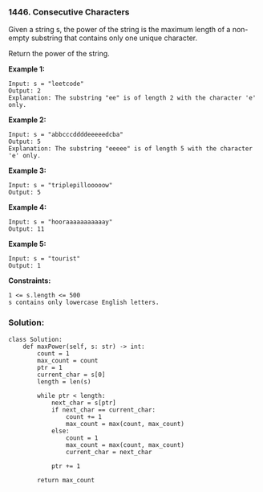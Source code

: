 ### 1446. Consecutive Characters

Given a string s, the power of the string is the maximum length of a non-empty substring that contains only one unique character.

Return the power of the string.

**Example 1:**
```
Input: s = "leetcode"
Output: 2
Explanation: The substring "ee" is of length 2 with the character 'e' only.
```

**Example 2:**
```
Input: s = "abbcccddddeeeeedcba"
Output: 5
Explanation: The substring "eeeee" is of length 5 with the character 'e' only.
```

**Example 3:**
```
Input: s = "triplepillooooow"
Output: 5
```

**Example 4:**
```
Input: s = "hooraaaaaaaaaaay"
Output: 11
```

**Example 5:**
```
Input: s = "tourist"
Output: 1
``` 

**Constraints:**
```
1 <= s.length <= 500
s contains only lowercase English letters.
```

### Solution:

```
class Solution:
    def maxPower(self, s: str) -> int:
        count = 1
        max_count = count
        ptr = 1
        current_char = s[0]
        length = len(s)
        
        while ptr < length:
            next_char = s[ptr]
            if next_char == current_char:
                count += 1
                max_count = max(count, max_count)
            else:
                count = 1
                max_count = max(count, max_count)
                current_char = next_char
            
            ptr += 1
        
        return max_count
```
